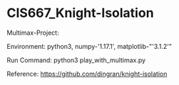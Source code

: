 # CIS667_Knight-Isolation

Multimax-Project:

Environment: python3, numpy-'1.17.1', matplotlib-"'3.1.2'"

Run Command: python3 play_with_multimax.py

Reference: https://github.com/dingran/knight-isolation
